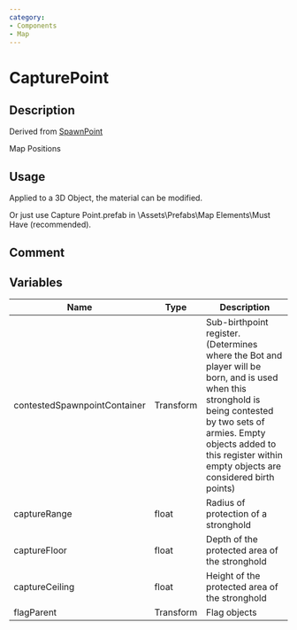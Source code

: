 ```yaml
---
category: 
- Components
- Map
---
```

# CapturePoint
## Description
Derived from [SpawnPoint](./SpawnPoint.md)

Map Positions

## Usage

Applied to a 3D Object, the material can be modified.

Or just use Capture Point.prefab in \Assets\Prefabs\Map Elements\Must Have (recommended).

## Comment

## Variables
| Name | Type | Description |
| ----------- | ----------- | ----------- |
| contestedSpawnpointContainer | Transform | Sub-birthpoint register. (Determines where the Bot and player will be born, and is used when this stronghold is being contested by two sets of armies. Empty objects added to this register within empty objects are considered birth points) |  
| captureRange  | float | Radius of protection of a stronghold |  
| captureFloor  | float | Depth of the protected area of the stronghold |  
| captureCeiling  | float | Height of the protected area of the stronghold |  
| flagParent | Transform | Flag objects |  
